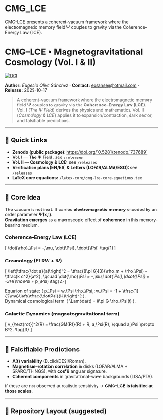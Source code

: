# CMG_LCE
CMG–LCE presents a coherent-vacuum framework where the electromagnetic memory field Ψ couples to gravity via the Coherence–Energy Law (LCE). 

# CMG–LCE • Magnetogravitational Cosmology (Vol. I & II)

[![DOI](https://zenodo.org/badge/DOI/10.5281/zenodo.17376891.svg)](https://doi.org/10.5281/zenodo.17376891)

**Author:** *Eugenio Oliva Sánchez* · **Contact:** <eosanse@hotmail.com> · **Release:** 2025-10-17

> A coherent-vacuum framework where the electromagnetic memory field **Ψ** couples to gravity via the **Coherence–Energy Law (LCE)**.  
> Vol. I (*The Ψ Field*) derives the physics and mathematics. Vol. II (*Cosmology & LCE*) applies it to expansion/contraction, dark sector, and falsifiable predictions.

---

## 🔗 Quick Links
- **Zenodo (public package):** https://doi.org/10.5281/zenodo.17376891
- **Vol. I — The Ψ Field:** see `/releases`
- **Vol. II — Cosmology & LCE:** see `/releases`
- **Verification plans (EN/ES) & Letters (LOFAR/ALMA/ESO):** see `/releases`
- **LaTeX core equations:** `/latex-core/cmg-lce-core-equations.tex`

---

## 🧠 Core Idea
The vacuum is not inert. It carries **electromagnetic memory** encoded by an order parameter **Ψ(x,t)**.  
**Gravitation emerges** as a macroscopic effect of **coherence** in this memory-bearing medium.

### Coherence–Energy Law (LCE)
\[
\dot{\rho}_\Psi = -\,\mu\, \dot{\Psi}\, \ddot{\Psi} \tag{1}
\]

### Cosmology (FLRW + Ψ)
\[
\left(\tfrac{\dot a}{a}\right)^2 = \tfrac{8\pi G}{3}(\rho_m + \rho_\Psi) - \tfrac{k c^2}{a^2}, \qquad
\dot{\rho}_\Psi = -\,\mu\,\dot{\Psi}\,\ddot{\Psi} = -3H(\rho_\Psi + p_\Psi) \tag{2}
\]

Equation of state: \( p_\Psi = w_\Psi \rho_\Psi,\; w_\Psi = -1 + \tfrac{1}{3\mu}\left(\tfrac{\dot\Psi}{H}\right)^2 \).  
Dynamical cosmological term: \( \Lambda(t) = 8\pi G \rho_\Psi(t) \).

### Galactic Dynamics (magnetogravitational term)
\[
v_{\text{rot}}^2(R) = \frac{GM(R)}{R} + R\, a_\Psi(R), \qquad a_\Psi \propto B^2. \tag{3}
\]

---

## 🔬 Falsifiable Predictions
- **Λ(t) variability** (Euclid/DESI/Roman).  
- **Magnetism–rotation correlation** in disks (LOFAR/ALMA + SPARC/THINGS), with **cos²θ** angular signature.  
- **Coherent components** in gravitational-wave backgrounds (LISA/PTA).

If these are not observed at realistic sensitivity → **CMG–LCE is falsified at those scales**.

---

## 📁 Repository Layout (suggested)
